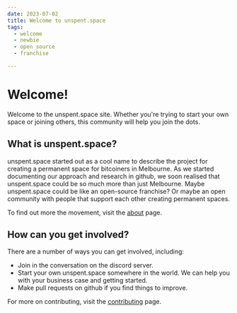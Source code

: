 ```yaml
---
date: 2023-07-02
title: Welcome to unspent.space
tags:
  - welcome
  - newbie
  - open source
  - franchise

---
```


# Welcome!


Welcome to the unspent.space site. Whether you're trying to start your own space or joining others, this community will help you join the dots.

## What is unspent.space?
unspent.space started out as a cool name to describe the project for creating a permanent space for bitcoiners in Melbourne. As we started documenting our approach and research in github, we soon realised that unspent.space could be so much more than just Melbourne. Maybe unspent.space could be like an open-source franchise? Or maybe an open community with people that support each other creating permanent spaces. 

To find out more the movement, visit the [about](/about) page.

## How can you get involved?
There are a number of ways you can get involved, including:
- Join in the conversation on the discord server.
- Start your own unspent.space somewhere in the world. We can help you with your business case and getting started.
- Make pull requests on github if you find things to improve.

For more on contributing, visit the [contributing](/contributing) page.


